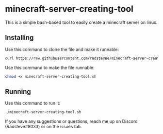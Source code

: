 # minecraft-server-creating-tool
This is a simple bash-based tool to easily create a minecraft server on linux.

## Installing
Use this command to clone the file and make it runnable: 
```bash
curl https://raw.githubusercontent.com/radstevee/minecraft-server-creating-tool/main/minecraft-server-creating-tool.sh -o minecraft-server-creating-tool.sh
```
Use this command to make the file runnable: 
```bash
chmod +x minecraft-server-creating-tool.sh
```
## Running
Use this command to run it:
```bash
./minecraft-server-creating-tool.sh
```
   
If you have any suggestions or questions, reach me up on Discord (Radsteve#8033) or on the issues tab.
